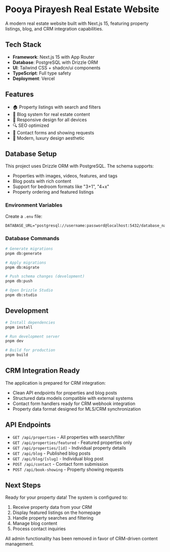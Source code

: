 # Pooya Pirayesh Real Estate Website

A modern real estate website built with Next.js 15, featuring property listings, blog, and CRM integration capabilities.

## Tech Stack

- **Framework**: Next.js 15 with App Router
- **Database**: PostgreSQL with Drizzle ORM
- **UI**: Tailwind CSS + shadcn/ui components
- **TypeScript**: Full type safety
- **Deployment**: Vercel

## Features

- 🏠 Property listings with search and filters
- 📝 Blog system for real estate content
- 📱 Responsive design for all devices
- 🔍 SEO optimized
- 📧 Contact forms and showing requests
- 🎨 Modern, luxury design aesthetic

## Database Setup

This project uses Drizzle ORM with PostgreSQL. The schema supports:

- Properties with images, videos, features, and tags
- Blog posts with rich content
- Support for bedroom formats like "3+1", "4+x"
- Property ordering and featured listings

### Environment Variables

Create a `.env` file:

```env
DATABASE_URL="postgresql://username:password@localhost:5432/database_name"
```

### Database Commands

```bash
# Generate migrations
pnpm db:generate

# Apply migrations
pnpm db:migrate

# Push schema changes (development)
pnpm db:push

# Open Drizzle Studio
pnpm db:studio
```

## Development

```bash
# Install dependencies
pnpm install

# Run development server
pnpm dev

# Build for production
pnpm build
```

## CRM Integration Ready

The application is prepared for CRM integration:

- Clean API endpoints for properties and blog posts
- Structured data models compatible with external systems
- Contact form handlers ready for CRM webhook integration
- Property data format designed for MLS/CRM synchronization

## API Endpoints

- `GET /api/properties` - All properties with search/filter
- `GET /api/properties/featured` - Featured properties only
- `GET /api/properties/[id]` - Individual property details
- `GET /api/blog` - Published blog posts
- `GET /api/blog/[slug]` - Individual blog post
- `POST /api/contact` - Contact form submission
- `POST /api/book-showing` - Property showing requests

## Next Steps

Ready for your property data! The system is configured to:

1. Receive property data from your CRM
2. Display featured listings on the homepage
3. Handle property searches and filtering
4. Manage blog content
5. Process contact inquiries

All admin functionality has been removed in favor of CRM-driven content management.
